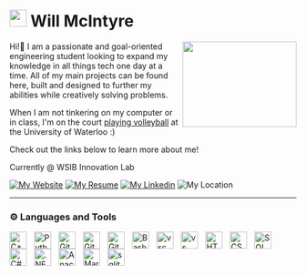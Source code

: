 # <img src="https://cdn-icons-png.flaticon.com/512/6703/6703351.png" alt="volleyball" width="30px"> Will McIntyre </img>

<img align="right" width="200" height="150" src="https://i.pinimg.com/originals/8b/35/fe/8b35fef55fba1a201c9c7a11d3ec3d64.gif"/>

Hi!👋 I am a passionate and goal-oriented engineering student looking to expand my knowledge in all things tech one day at a time. All of my main projects can be found here, built and designed to further my abilities while creatively solving problems.</p>

When I am not tinkering on my computer or in class, I'm on the court <a href="https://athletics.uwaterloo.ca/sports/mens-volleyball/roster/will-mcintyre/10190"> playing volleyball</a> at the University of Waterloo :)

Check out the links below to learn more about me!

Currently @ WSIB Innovation Lab
<p align="left">
      <a href="https://will-mcintyre04.github.io/">
         <img alt="My Website" title="See my Portfolio!" src="https://custom-icon-badges.demolab.com/badge/-My Portfolio-purple?style=for-the-badge&logo=browser&logoColor=white"/></a> 
      <a href="https://will-mcintyre04.github.io/images/Will_McIntyre_Resume_16-09-2023-15-47-58.pdf">
           <img alt="My Resume" src=https://custom-icon-badges.demolab.com/badge/-Resume-darkred?style=for-the-badge&logo=download&logoColor=white"/></a>
      <a href="https://www.linkedin.com/in/will-mcintyre-b05b8b1ab/">
         <img alt="My Linkedin" title="Check out my Linkedin!" src="https://custom-icon-badges.demolab.com/badge/-Linkedin-blue?style=for-the-badge&logo=linkedin&logoColor=white"/></a>
      <img alt="My Location" src="https://custom-icon-badges.demolab.com/badge/Waterloo-CAN-darkred?style=for-the-badge&logo=location&logoColor=white"/></a> 
   </p>
   
---

### ⚙️ Languages and Tools

<img align="left" alt="C++" width="30px" style="padding-right:10px;" title=
"C++" src="https://cdn.jsdelivr.net/gh/devicons/devicon/icons/cplusplus/cplusplus-line.svg" />
<img align="left" alt="Python" width="30px" style="padding-right:10px;" title=
"Python" src="https://cdn.jsdelivr.net/gh/devicons/devicon/icons/python/python-plain.svg" />
<img align="left" alt="Git" width="30px" style="padding-right:10px;" title=
"Git" src="https://cdn.jsdelivr.net/gh/devicons/devicon/icons/git/git-original.svg" />
<img align="left" alt="GitHub" width="30px" style="padding-right:10px;" title=
"GitHUb" src="https://cdn.jsdelivr.net/gh/devicons/devicon/icons/github/github-original.svg" />
<img align="left" alt="GitLab" width="30px" style="padding-right:10px;" title=
"GitLab" src="https://cdn.jsdelivr.net/gh/devicons/devicon/icons/gitlab/gitlab-original.svg"/>
<img align="left" alt="Bash" width="30px" style="padding-right:10px;" title=
"Bash" src="https://cdn.jsdelivr.net/gh/devicons/devicon/icons/bash/bash-original.svg" />
<img align="left" alt="vsc" width="30px" style="padding-right:10px;" title=
"Visual Studio Code" src="https://cdn.jsdelivr.net/gh/devicons/devicon/icons/vscode/vscode-original.svg"/>
<img align="left" alt="vs" width="30px" style="padding-right:10px;" title=
"Visual Studio" src="https://cdn.jsdelivr.net/gh/devicons/devicon/icons/visualstudio/visualstudio-plain.svg"/>
<img align="left" alt="HTML" width="30px" style="padding-right:10px;" title=
"HTML" src="https://cdn.jsdelivr.net/gh/devicons/devicon/icons/html5/html5-plain.svg" />
<img align="left" alt="CSS" width="30px" style="padding-right:10px;" title=
"CSS" src="https://cdn.jsdelivr.net/gh/devicons/devicon/icons/css3/css3-plain.svg" />
<img align="left" alt="SQL" width="30px" style="padding-right:10px;" title=
"SQL" src="https://cdn-icons-png.flaticon.com/512/2772/2772128.png" />
<img align="left" alt="C#" width="30px" style="padding-right:10px;" title=
"C#" src="https://cdn.jsdelivr.net/gh/devicons/devicon/icons/csharp/csharp-original.svg" />
<img align="left" alt=".NET" width="30px" style="padding-right:10px;" title=
".NET 6.0" src="https://cdn.jsdelivr.net/gh/devicons/devicon/icons/dotnetcore/dotnetcore-original.svg" />
<img align="left" alt="Anaconda Navigator" width="30px" style="padding-right:10px;" title=
"Anaconda" src="https://cdn.jsdelivr.net/gh/devicons/devicon/icons/anaconda/anaconda-original.svg" />
<img align="left" alt="Markdown" width="30px" style="padding-right:10px;" title=
"Markdown" src="https://cdn.jsdelivr.net/gh/devicons/devicon/icons/markdown/markdown-original.svg" />
<img alt = "sqlite" width="30px" style="padding-right:10px;" title= "Sqlite"
src="https://cdn.jsdelivr.net/gh/devicons/devicon/icons/sqlite/sqlite-original.svg" />
<br />
<!-- ---

### 📊 Stats

<a>
<img src="https://github-readme-stats.vercel.app/api?username=will-mcintyre04&show_icons=true&theme=onedark">
</img>
</a> -->

<!---
will-mcintyre04/will-mcintyre04 is a ✨ special ✨ repository because its `README.md` (this file) appears on your GitHub profile.
You can click the Preview link to take a look at your changes.
--->
